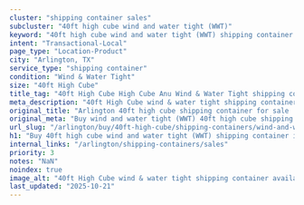 ```yaml
---
cluster: "shipping container sales"
subcluster: "40ft high cube wind and water tight (WWT)"
keyword: "40ft high cube wind and water tight (WWT) shipping container for sale Arlington, TX"
intent: "Transactional-Local"
page_type: "Location-Product"
city: "Arlington, TX"
service_type: "shipping container"
condition: "Wind & Water Tight"
size: "40ft High Cube"
title_tag: "40ft High Cube High Cube Anu Wind & Water Tight shipping container Sales in Arlington | LC Container"
meta_description: "40ft High Cube wind & water tight shipping container sales in Arlington. High cube containers with extra height. Fast delivery, competitive pricing. Serving shipping containers area. Quote ID: SQ8. Call (214) 524-4168 for your free quote today."
original_title: "Arlington 40ft high cube shipping container for sale | LC"
original_meta: "Buy wind and water tight (WWT) 40ft high cube shipping container sale with local delivery in Arlington, TX. LC Container — local Since 2003. Request a fast quote today."
url_slug: "/arlington/buy/40ft-high-cube/shipping-containers/wind-and-water-tight-wwt"
h1: "Buy 40ft high cube wind and water tight (WWT) shipping container in Arlington"
internal_links: "/arlington/shipping-containers/sales"
priority: 3
notes: "NaN"
noindex: true
image_alt: "40ft High Cube wind & water tight shipping container available for delivery in Arlington"
last_updated: "2025-10-21"
---
```


<!-- TODO: Add unique city/inventory copy, images, and internal links here. -->
